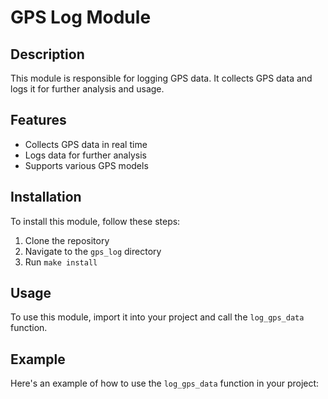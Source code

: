 # GPS Log Module

## Description

This module is responsible for logging GPS data. It collects GPS data and logs it for further analysis and usage.

## Features

- Collects GPS data in real time
- Logs data for further analysis
- Supports various GPS models

## Installation

To install this module, follow these steps:

1. Clone the repository
2. Navigate to the `gps_log` directory
3. Run `make install`

## Usage

To use this module, import it into your project and call the `log_gps_data` function.
## Example

Here's an example of how to use the `log_gps_data` function in your project:
